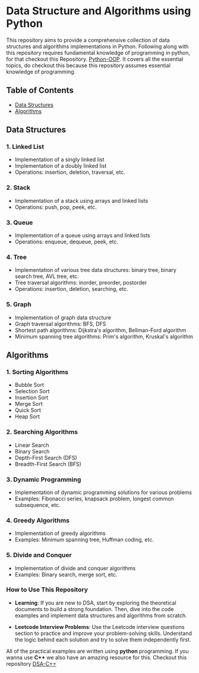 # Data Structure and Algorithms using **Python**

 This repository aims to provide a comprehensive collection of data structures and algorithms implementations in Python. Following along with this repository requires fundamental knowledge of programming in python, for that checkout this Repository. [Python-OOP](https://github.com/sarmad426/Python-OOP). It covers all the essential topics, do checkout this because this repository assumes essential knowledge of programming.

## Table of Contents

- [Data Structures](#data-structures)
- [Algorithms](#algorithms)

## Data Structures

### 1. Linked List

- Implementation of a singly linked list
- Implementation of a doubly linked list
- Operations: insertion, deletion, traversal, etc.

### 2. Stack

- Implementation of a stack using arrays and linked lists
- Operations: push, pop, peek, etc.

### 3. Queue

- Implementation of a queue using arrays and linked lists
- Operations: enqueue, dequeue, peek, etc.

### 4. Tree

- Implementation of various tree data structures: binary tree, binary search tree, AVL tree, etc.
- Tree traversal algorithms: inorder, preorder, postorder
- Operations: insertion, deletion, searching, etc.

### 5. Graph

- Implementation of graph data structure
- Graph traversal algorithms: BFS, DFS
- Shortest path algorithms: Dijkstra's algorithm, Bellman-Ford algorithm
- Minimum spanning tree algorithms: Prim's algorithm, Kruskal's algorithm

## Algorithms

### 1. Sorting Algorithms

- Bubble Sort
- Selection Sort
- Insertion Sort
- Merge Sort
- Quick Sort
- Heap Sort

### 2. Searching Algorithms

- Linear Search
- Binary Search
- Depth-First Search (DFS)
- Breadth-First Search (BFS)

### 3. Dynamic Programming

- Implementation of dynamic programming solutions for various problems
- Examples: Fibonacci series, knapsack problem, longest common subsequence, etc.

### 4. Greedy Algorithms

- Implementation of greedy algorithms
- Examples: Minimum spanning tree, Huffman coding, etc.

### 5. Divide and Conquer

- Implementation of divide and conquer algorithms
- Examples: Binary search, merge sort, etc.

### How to Use This Repository

- **Learning**: If you are new to DSA, start by exploring the theoretical documents to build a strong foundation. Then, dive into the code examples and implement data structures and algorithms from scratch.

- **Leetcode Interview Problems**: Use the Leetcode interview questions section to practice and improve your problem-solving skills. Understand the logic behind each solution and try to solve them independently first.

All of the practical examples are written using **python** programming. If you wanna use **C++** we also have an amazing resource for this. Checkout this repository [DSA-C++](https://github.com/sarmad426/DSA)
